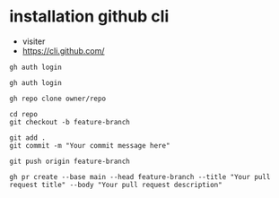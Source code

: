 # installation github cli

- visiter
- https://cli.github.com/


```
gh auth login

```

```
gh auth login

```

```
gh repo clone owner/repo

```

```
cd repo
git checkout -b feature-branch
```


```
git add .
git commit -m "Your commit message here"

```

```
git push origin feature-branch

```

```
gh pr create --base main --head feature-branch --title "Your pull request title" --body "Your pull request description"


```
